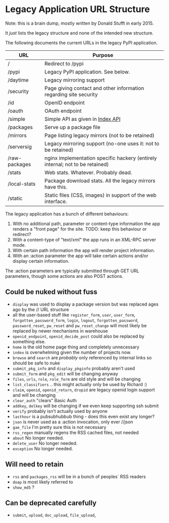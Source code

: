 # Legacy Application URL Structure

Note: this is a brain dump, mostly written by Donald Stufft in early 2015.

It *just* lists the legacy structure and none of the intended new structure.

The following documents the current URLs in the legacy PyPI application.

| URL           | Purpose                                                                                            |
|---------------|----------------------------------------------------------------------------------------------------|
| /             | Redirect to /pypi                                                                                  |
| /pypi         | Legacy PyPI application. See below.                                                                |
| /daytime      | Legacy mirroring support                                                                           |
| /security     | Page giving contact and other information regarding site security                                  |
| /id           | OpenID endpoint                                                                                    |
| /oauth        | OAuth endpoint                                                                                     |
| /simple       | Simple API as given in [Index API](https://docs.pypi.org/api/index-api/)                          |
| /packages     | Serve up a package file                                                                            |
| /mirrors      | Page listing legacy mirrors (not to be retained)                                                   |
| /serversig    | Legacy mirroring support (no-one uses it: not to be retained)                                      |
| /raw-packages | nginx implementation specific hackery (entirely internal; not to be retained)                      |
| /stats        | Web stats. Whatever. Probably dead.                                                                |
| /local-stats  | Package download stats. All the legacy mirrors have this.                                          |
| /static       | Static files (CSS, images) in support of the web interface.                                        |

The legacy application has a bunch of different behaviours:

1. With no additional path, parameter or content-type information the app
   renders a "front page" for the site. TODO: keep this behaviour or redirect?
2. With a content-type of "text/xml" the app runs in an XML-RPC server mode.
3. With certain path information the app will render project information.
4. With an :action parameter the app will take certain actions and/or display
   certain information.

The :action parameters are typically submitted through GET URL parameters,
though some actions are also POST actions.

## Could be nuked without fuss

- `display` was used to display a package version but was replaced ages ago
  by the /<package>/<version> URL structure
- all the user-based stuff like `register_form`, `user`, `user_form`,
  `forgotten_password_form`, `login`, `logout`, `forgotten_password`,
  `password_reset`, `pw_reset` and `pw_reset_change` will most likely be
  replaced by newer mechanisms in warehouse
- `openid_endpoint`, `openid_decide_post` could also be replaced by something
  else.
- `home` is the old home page thing and completely unnecessary
- `index` is overwhelming given the number of projects now.
- `browse` and `search` are *probably* only referenced by internal links so
  should be safe to nuke
- `submit_pkg_info` and `display_pkginfo` probably aren't used
- `submit_form` and `pkg_edit` will be changing anyway
- `files`, `urls`, `role`, `role_form` are old style and will be changing
- `list_classifiers` .. this might actually only be used by Richard :)
- `claim`, `openid`, `openid_return`, `dropid` are legacy openid login
  support and will be changing
- `clear_auth` "clears" Basic Auth
- `addkey`, `delkey` will be changing if we even keep supporting ssh submit
- `verify` probably isn't actually used by anyone
- `lasthour` is a pubsubhubbub thing - does this even exist any longer?
- `json` is never used as a :action invocation, only ever /<package>/json
- `gae_file` I'm pretty sure this is not necessary
- `rss_regen` manually regens the RSS cached files, not needed
- `about` No longer needed.
- `delete_user` No longer needed.
- `exception` No longer needed.

## Will need to retain

- `rss` and `packages_rss` will be in a bunch of peoples` RSS readers
- `doap` is most likely referred to
- `show_md5` ?

## Can be deprecated carefully

- `submit`, `upload`, `doc_upload`, `file_upload`,
